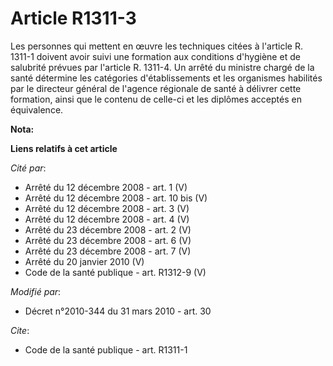 # Article R1311-3

Les personnes qui mettent en œuvre les techniques citées à l'article R. 1311-1 doivent avoir suivi une formation aux
conditions d'hygiène et de salubrité prévues par l'article R. 1311-4. Un arrêté du ministre chargé de la santé détermine les
catégories d'établissements et les organismes habilités par le directeur général de l'agence régionale de santé  à délivrer
cette formation, ainsi que le contenu de celle-ci et les diplômes acceptés en équivalence.

**Nota:**



**Liens relatifs à cet article**

_Cité par_:

  - Arrêté du 12 décembre 2008 - art. 1 (V)
  - Arrêté du 12 décembre 2008 - art. 10 bis (V)
  - Arrêté du 12 décembre 2008 - art. 3 (V)
  - Arrêté du 12 décembre 2008 - art. 4 (V)
  - Arrêté du 23 décembre 2008 - art. 2 (V)
  - Arrêté du 23 décembre 2008 - art. 6 (V)
  - Arrêté du 23 décembre 2008 - art. 7 (V)
  - Arrêté du 20 janvier 2010 (V)
  - Code de la santé publique - art. R1312-9 (V)

_Modifié par_:

  - Décret n°2010-344 du 31 mars 2010 - art. 30

_Cite_:

  - Code de la santé publique - art. R1311-1
